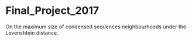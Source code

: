 # Final_Project_2017
On the maximum size of condensed sequences neighbourhoods under the Levenshtein distance.
